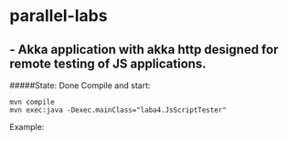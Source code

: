 # parallel-labs
## - Akka application with akka http designed for remote testing of JS applications.
#####State: Done
Compile and start:
```
mvn compile
mvn exec:java -Dexec.mainClass="laba4.JsScriptTester"
```
Example:
```

```
